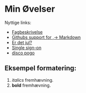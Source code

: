 # Min Øvelser
Nyttige links:
- [Fagbeskrivelse](https://odin.sdu.dk/sitecore/index.php?a=fagbesk&id=111413&lang=da)
- [Githubs support for
,→ Markdown](https://docs.github.com/en/get-started/writing-on-github/getting-started-with-writing-and-formatting-on-github/basic-writing-and-formatting-syntax)
- [Er det jul?](https://isitchristmas.com)
- [Single sign-on](https://sso.sdu.dk/?ticket=ST-148967-gusiXt2xk8Y53cHTUmZL77LhqxNApvptZMRo6jJnanqLnNeYq9) 
- [disco pogo](https://www.youtube.com/watch?v=FWsQQgbKkjc)
## Eksempel formatering:
1. *italics* fremhævning.
2. **bold** fremhævning.
